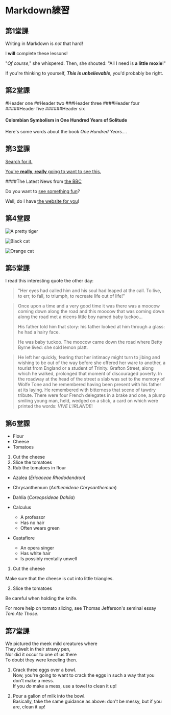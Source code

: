 # Markdown練習

## 第1堂課
 Writing in Markdown is _not_ that hard!

 I **will** complete these lessons!

 "_Of course_," she whispered. Then, she shouted: "All I need is **a little moxie**!"

 If you're thinking to yourself, **_This is unbelievable_**, you'd probably be right.

## 第2堂課
#Header one
##Header two
###Header three
####Header four
#####Header five
######Header six

#### Colombian Symbolism in One Hundred Years of Solitude

Here's some words about the book _One Hundred Years..._.

## 第3堂課
[Search for it.](www.google.com)

[You're **really, really** going to want to see this.](www.dailykitten.com)

####The Latest News from [the BBC](www.bbc.com/news)

Do you want to [see something fun][a fun place]?

Well, do I have [the website for you][another fun place]!

[a fun place]:www.zombo.com
[another fun place]:www.stumbleupon.com

## 第4堂課

![A pretty tiger](https://upload.wikimedia.org/wikipedia/commons/5/56/Tiger.50.jpg)

![Black cat][Black]

![Orange cat][Cat]

[Black]: https://upload.wikimedia.org/wikipedia/commons/a/a3/81_INF_DIV_SSI.jpg

[Cat]:http://icons.iconarchive.com/icons/google/noto-emoji-animals-nature/256/22221-cat-icon.png

## 第5堂課

I read this interesting quote the other day:

>"Her eyes had called him and his soul had leaped at the call. To live, to err, to fall, to triumph, to recreate life out of life!"

>Once upon a time and a very good time it was there was a moocow coming down along the road and this moocow that was coming down along the road met a nicens little boy named baby tuckoo...
>
>His father told him that story: his father looked at him through a glass: he had a hairy face.
>
>He was baby tuckoo. The moocow came down the road where Betty Byrne lived: she sold lemon platt.

>He left her quickly, fearing that her intimacy might turn to jibing and wishing to be out of the way before she offered her ware to another, a tourist from England or a student of Trinity. Grafton Street, along which he walked, prolonged that moment of discouraged poverty. In the roadway at the head of the street a slab was set to the memory of Wolfe Tone and he remembered having been present with his father at its laying. He remembered with bitterness that scene of tawdry tribute. There were four French delegates in a brake and one, a plump smiling young man, held, wedged on a stick, a card on which were printed the words: _VIVE L'IRLANDE_!

## 第6堂課

* Flour
* Cheese
* Tomatoes

1. Cut the cheese
2. Slice the tomatoes
3. Rub the tomatoes in flour

* Azalea (_Ericaceae Rhododendron_)
* Chrysanthemum (_Anthemideae Chrysanthemum_)
* Dahlia (_Coreopsideae Dahlia_)

* Calculus
    * A professor
    * Has no hair
    * Often wears green
* Castafiore
    * An opera singer
    * Has white hair
    * Is possibly mentally unwell

1. Cut the cheese
 
 Make sure that the cheese is cut into little triangles.

2. Slice the tomatoes

 Be careful when holding the knife.

 For more help on tomato slicing, see Thomas Jefferson's seminal essay _Tom Ate Those_.

## 第7堂課

We pictured the meek mild creatures where  
They dwelt in their strawy pen,   
Nor did it occur to one of us there  
To doubt they were kneeling then.

1. Crack three eggs over a bowl.  
Now, you're going to want to crack the eggs in such a way that you don't make a mess.  
If you _do_ make a mess, use a towel to clean it up!

2. Pour a gallon of milk into the bowl.  
 Basically, take the same guidance as above: don't be messy, but if you are, clean it up!
